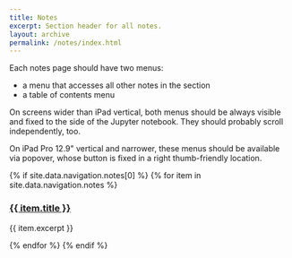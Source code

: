 ```yaml
---
title: Notes
excerpt: Section header for all notes.
layout: archive
permalink: /notes/index.html
---
```

Each notes page should have two menus:
- a menu that accesses all other notes in the section
- a table of contents menu

On screens wider than iPad vertical, both menus should be always visible and fixed to the side of the Jupyter notebook.  They should probably scroll independently, too.

On iPad Pro 12.9" vertical and narrower, these menus should be available via popover, whose button is fixed in a right thumb-friendly location.

<div>
{% if site.data.navigation.notes[0] %}
  {% for item in site.data.navigation.notes %}
    <h3><a href="{{ item.url }}">{{ item.title }}</a></h3>
    <p>{{ item.excerpt }}</p>
    {% endfor %}
{% endif %}
</div>